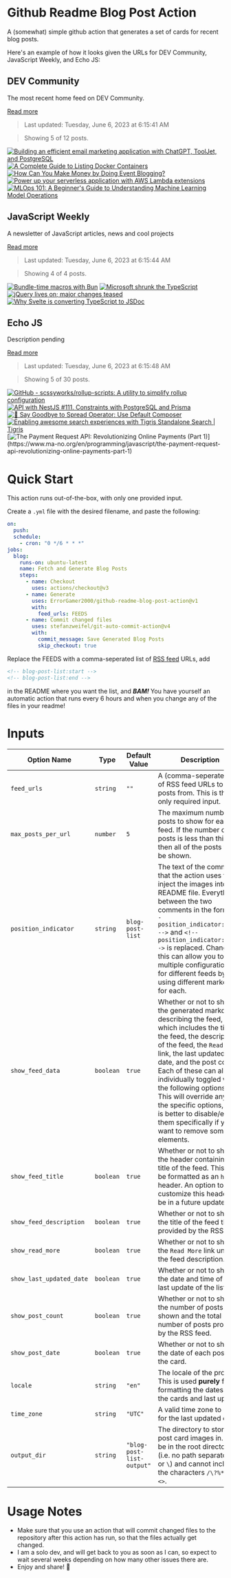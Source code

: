 # Github Readme Blog Post Action

A (somewhat) simple github action that generates a set of cards for recent blog posts.

Here's an example of how it looks given the URLs for DEV Community, JavaScript Weekly, and Echo JS:

<!-- post-list:start -->
## DEV Community

The most recent home feed on DEV Community.

[Read more](https://dev.to)
> Last updated: Tuesday, June 6, 2023 at 6:15:41 AM

> Showing 5 of 12 posts.

[![Building an efficient email marketing application with ChatGPT, ToolJet, and PostgreSQL](https://raw.githubusercontent.com/ErrorGamer2000/github-readme-blog-post-action/main/generated_files/DEV_Community/Building_an_efficient_email_marketing_application_with_ChatGPT__ToolJet__and_PostgreSQL.svg)](https://dev.to/tooljet/building-an-efficient-email-marketing-application-with-chatgpt-tooljet-and-postgresql-25g8)
[![A Complete Guide to Listing Docker Containers](https://raw.githubusercontent.com/ErrorGamer2000/github-readme-blog-post-action/main/generated_files/DEV_Community/A_Complete_Guide_to_Listing_Docker_Containers.svg)](https://dev.to/refine/a-complete-guide-to-listing-docker-containers-e9a)
[![How Can You Make Money by Doing Event Blogging?](https://raw.githubusercontent.com/ErrorGamer2000/github-readme-blog-post-action/main/generated_files/DEV_Community/How_Can_You_Make_Money_by_Doing_Event_Blogging_.svg)](https://dev.to/rinkalsingh7989/how-can-you-make-money-by-doing-event-blogging-5ad6)
[![Power up your serverless application with AWS Lambda extensions](https://raw.githubusercontent.com/ErrorGamer2000/github-readme-blog-post-action/main/generated_files/DEV_Community/Power_up_your_serverless_application_with_AWS_Lambda_extensions.svg)](https://dev.to/kumo/power-up-your-serverless-application-with-aws-lambda-extensions-3a31)
[![MLOps 101: A Beginner's Guide to Understanding Machine Learning Model Operations](https://raw.githubusercontent.com/ErrorGamer2000/github-readme-blog-post-action/main/generated_files/DEV_Community/MLOps_101__A_Beginner's_Guide_to_Understanding_Machine_Learning_Model_Operations.svg)](https://dev.to/phylis/mlops-101-a-beginners-guide-to-understanding-machine-learning-model-operations-2dko)


## JavaScript Weekly

A newsletter of JavaScript articles, news and cool projects

[Read more](https://javascriptweekly.com/)
> Last updated: Tuesday, June 6, 2023 at 6:15:44 AM

> Showing 4 of 4 posts.

[![Bundle-time macros with Bun](https://raw.githubusercontent.com/ErrorGamer2000/github-readme-blog-post-action/main/generated_files/JavaScript_Weekly/Bundle-time_macros_with_Bun.svg)](https://javascriptweekly.com/issues/641)
[![Microsoft shrunk the TypeScript](https://raw.githubusercontent.com/ErrorGamer2000/github-readme-blog-post-action/main/generated_files/JavaScript_Weekly/Microsoft_shrunk_the_TypeScript.svg)](https://javascriptweekly.com/issues/640)
[![jQuery lives on; major changes teased](https://raw.githubusercontent.com/ErrorGamer2000/github-readme-blog-post-action/main/generated_files/JavaScript_Weekly/jQuery_lives_on;_major_changes_teased.svg)](https://javascriptweekly.com/issues/639)
[![Why Svelte is converting TypeScript to JSDoc](https://raw.githubusercontent.com/ErrorGamer2000/github-readme-blog-post-action/main/generated_files/JavaScript_Weekly/Why_Svelte_is_converting_TypeScript_to_JSDoc.svg)](https://javascriptweekly.com/issues/638)


## Echo JS

Description pending

[Read more](
http://www.echojs.com
)
> Last updated: Tuesday, June 6, 2023 at 6:15:48 AM

> Showing 5 of 30 posts.

[![GitHub - scssyworks/rollup-scripts: A utility to simplify rollup configuration](https://raw.githubusercontent.com/ErrorGamer2000/github-readme-blog-post-action/main/generated_files/_Echo_JS_/GitHub_-_scssyworks_rollup-scripts__A_utility_to_simplify_rollup_configuration.svg)](https://github.com/scssyworks/rollup-scripts)
[![API with NestJS #111. Constraints with PostgreSQL and Prisma](https://raw.githubusercontent.com/ErrorGamer2000/github-readme-blog-post-action/main/generated_files/_Echo_JS_/API_with_NestJS__111._Constraints_with_PostgreSQL_and_Prisma.svg)](https://wanago.io/2023/06/05/api-nestjs-prisma-postgresql-constraints/)
[![👋 Say Goodbye to Spread Operator: Use Default Composer](https://raw.githubusercontent.com/ErrorGamer2000/github-readme-blog-post-action/main/generated_files/_Echo_JS_/👋_Say_Goodbye_to_Spread_Operator__Use_Default_Composer.svg)](https://dev.to/aralroca/say-goodbye-to-spread-operator-use-default-composer-3c2j)
[![Enabling awesome search experiences with Tigris Standalone Search | Tigris](https://raw.githubusercontent.com/ErrorGamer2000/github-readme-blog-post-action/main/generated_files/_Echo_JS_/Enabling_awesome_search_experiences_with_Tigris_Standalone_Search___Tigris.svg)](https://www.tigrisdata.com/blog/tigris-standalone-search/)
[![The Payment Request API: Revolutionizing Online Payments (Part 1)](https://raw.githubusercontent.com/ErrorGamer2000/github-readme-blog-post-action/main/generated_files/_Echo_JS_/The_Payment_Request_API__Revolutionizing_Online_Payments_(Part_1).svg)](https://www.ma-no.org/en/programming/javascript/the-payment-request-api-revolutionizing-online-payments-part-1)


<!-- post-list:end -->

# Quick Start

This action runs out-of-the-box, with only one provided input.

Create a `.yml` file with the desired filename, and paste the following:

```yml
on:
  push:
  schedule:
    - cron: "0 */6 * * *"
jobs:
  blog:
    runs-on: ubuntu-latest
    name: Fetch and Generate Blog Posts
    steps:
      - name: Checkout
        uses: actions/checkout@v3
      - name: Generate
        uses: ErrorGamer2000/github-readme-blog-post-action@v1
        with:
          feed_urls: FEEDS
      - name: Commit changed files
        uses: stefanzweifel/git-auto-commit-action@v4
        with:
          commit_message: Save Generated Blog Posts
          skip_checkout: true
```

Replace the FEEDS with a comma-seperated list of [RSS feed](https://rss.com/blog/how-do-rss-feeds-work/) URLs, add

```md
<!-- blog-post-list:start -->
<!-- blog-post-list:end -->
```

in the README where you want the list, and **_BAM!_** You have yourself an automatic action that runs every 6 hours and when you change any of the files in your readme!

# Inputs

<table>
  <thead>
    <tr>
      <th>Option Name</th>
      <th>Type</th>
      <th>Default Value</th>
      <th>Description</th>
    </tr>
  </thead>
  <tbody>
    <tr>
      <td><code>feed_urls</code></td>
      <td><code>string</code></td>
      <td><code>""</code></td>
      <td>A (comma-seperated) list of RSS feed URLs to load posts from. This is the only required input.</td>
    </tr>
    <tr>
      <td><code>max_posts_per_url</code></td>
      <td><code>number</code></td>
      <td><code>5</code></td>
      <td>The maximum number of posts to show for each feed. If the number of posts is less than this, then all of the posts will be shown.</td>
    </tr>
    <tr>
      <td><code>position_indicator</code></td>
      <td><code>string</code></td>
      <td><code>blog-post-list</code></td>
      <td>The text of the comments that the action uses to inject the images into the README file. Everything between the two comments in the form <code>&lt;!-- position_indicator:start --&gt;</code> and <code>&lt;!-- position_indicator:end --&gt;</code> is replaced. Changing this can allow you to use multiple configurations for different feeds by using different markers for each.</td>
    </tr>
    <tr>
      <td><code>show_feed_data</code></td>
      <td><code>boolean</code></td>
      <td><code>true</code></td>
      <td>Whether or not to show the generated markdown describing the feed, which includes the title of the feed, the description of the feed, the <code>Read More</code> link, the last updated date, and the post count. Each of these can also be individually toggled with the following options. This will override any of the specific options, so it is better to disable/enable them specifically if you want to remove some elements.</td>
    </tr>
    <tr>
      <td><code>show_feed_title</code></td>
      <td><code>boolean</code></td>
      <td><code>true</code></td>
      <td>Whether or not to show the header containing the title of the feed. This will be formatted as an <code>h2</code> header. An option to customize this header will be in a future update.</td>
    </tr>
    <tr>
      <td><code>show_feed_description</code></td>
      <td><code>boolean</code></td>
      <td><code>true</code></td>
      <td>Whether or not to show the title of the feed that is provided by the RSS feed.</td>
    </tr>
    <tr>
      <td><code>show_read_more</code></td>
      <td><code>boolean</code></td>
      <td><code>true</code></td>
      <td>Whether or not to show the <code>Read More</code> link under the feed description.</td>
    </tr>
    <tr>
      <td><code>show_last_updated_date</code></td>
      <td><code>boolean</code></td>
      <td><code>true</code></td>
      <td>Whether or not to show the date and time of the last update of the list.</td>
    </tr>
    <tr>
      <td><code>show_post_count</code></td>
      <td><code>boolean</code></td>
      <td><code>true</code></td>
      <td>Whether or not to show the number of posts shown and the total number of posts provided by the RSS feed.</td>
    </tr>
    <tr>
      <td><code>show_post_date</code></td>
      <td><code>boolean</code></td>
      <td><code>true</code></td>
      <td>Whether or not to show the date of each post on the card.</td>
    </tr>
    <tr>
      <td><code>locale</code></td>
      <td><code>string</code></td>
      <td><code>"en"</code></td>
      <td>The locale of the project. This is used <strong>purely</strong> for formatting the dates of the cards and last update.</td>
    </tr>
    <tr>
      <td><code>time_zone</code></td>
      <td><code>string</code></td>
      <td><code>"UTC"</code></td>
      <td>A valid time zone to use for the last updated date.</td>
    </tr>
    <tr>
      <td><code>output_dir</code></td>
      <td><code>string</code></td>
      <td><code>"blog-post-list-output"</code></td>
      <td>The directory to store the post card images in. Must be in the root directory (i.e. no path separators <code>/</code> or <code>\</code>) and cannot include the characters <code>/\?%*:|"&lt;&gt;</code>.</td>
    </tr>
<!--
    <tr>
      <td><code></code></td>
      <td><cde></cde></td>
      <td><code></code></td>
      <td></td>
    </tr>
-->
  </tbody>
</table>

# Usage Notes

- Make sure that you use an action that will commit changed files to the repository after this action has run, so that the files actually get changed.
- I am a solo dev, and will get back to you as soon as I can, so expect to wait several weeks depending on how many other issues there are.
- Enjoy and share! 🤗
